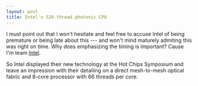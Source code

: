 ```yaml
---
layout: post
title: Intel's 528-thread photonic CPU
---
```


I must point out that I won't hesitate and feel free to accuse Intel of being premature or being late about this --- and won't mind maturely admiting this was right on time. Why does emphasizing the timing is important? Cause I'm team [Intel][intel].

So Intel displayed their new technology at the Hot Chips Symposium and leave an impression with their detailing on a direct mesh-to-mesh optical fabric and 8-core processor with 66 threads per core. 












[intel]: https://www.tomshardware.com/features/amd-vs-intel-cpus


